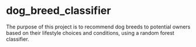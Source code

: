 # dog_breed_classifier

The purpose of this project is to recommend dog breeds to potential owners based on their lifestyle choices and conditions, using a random forest classifier.